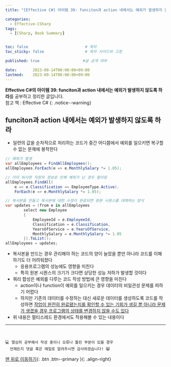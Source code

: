 ```yaml
---
title: "[Effective C#] 아이템 39: funciton과 action 내에서는 예외가 발생하지 않도록 하라"

categories:
  - Effective-CSharp
tags:
  - [CSharp, Book Summary]


toc: false                         # 목차
toc_sticky: false                  # 목차 사이드바 고정

published: true                   #글 공개 여부

date:       2023-09-14T00:00:00+09:00
lastmod:    2023-09-14T00:00:00+09:00
---
```


<!-- description : 25자에서 160자 사이 -->
**Effective C#의 아이템 39: funciton과 action 내에서는 예외가 발생하지 않도록 하라**를 공부하고 정리한 글입니다.<br>
참고 책 : Effective C#
{: .notice--warning}

## funciton과 action 내에서는 예외가 발생하지 않도록 하라

- 일련의 값을 순차적으로 처리하는 코드가 중간 어디쯤에서 예외를 일으키면 복구할 수 없는 문제에 봉착한다

```c#
// 예외가 발생
var allEmployees = FindAllEmployees();
allEmployees.ForEach(e => e.MonthlySalary *= 1.05);

// 이미 퇴사한 직원의 정보로 인해 예외가 난 경우 필터링
allEmployees.FindAll(
    e => e.Classification == EmployeeType.Active).
    ForEach(e => e.MonthlySalary *= 1.05);

// 복사본을 만들고 복사본에 대한 수정이 완료되면 원본 시퀀스를 대체하는 방식
var updates = (from e in allEmployees
        select new Employee
        {
            EmployeeId = e.EmployeeId,
            Classification = e.Classification,
            YearsOfService = e.YearsOfService,
            MonthlySalary = e.MonthlySalary *= 1.05
        }).ToList();
allEmployees = updates;
```

- 복사본을 만드는 경우 관리해야 하는 코드의 양이 늘었을 뿐만 아니라 코드를 이해하기도 더 어려워졌다
  - 응용프로그램의 성능에도 영향을 미친다
  - 특히 원본 시퀀스의 크기가 크다면 상당한 성능 저하가 발생할 것이다
- 쿼리 합성은 예외를 다루는 코드 작성 방법에 큰 영향을 미친다
  - action이나 function이 예외를 일으키는 경우 데이터의 비일관성 문제를 피하기 어렵다
  - 하지만 기존의 데이터를 수정하는 대신 새로운 데이터를 생성하도록 코드를 작성하면 <u>작업이 완전히 완료됐는지를 확인할 수 있는 기회가 생길 뿐 아니라 문제가 생겼을 경우 프로그램의 상태를 변경하지 않을 수도 있다</u>
- 위 내용은 멀티스레드 환경에서도 적용해볼 수 있는 내용이다

***
<br>

    💻 열심히 공부해서 작성 중이니 오류나 틀린 부분이 있을 경우 
      언제든지 댓글 혹은 메일로 알려주시면 감사하겠습니다! 😸


[맨 위로 이동하기](#){: .btn .btn--primary }{: .align-right}